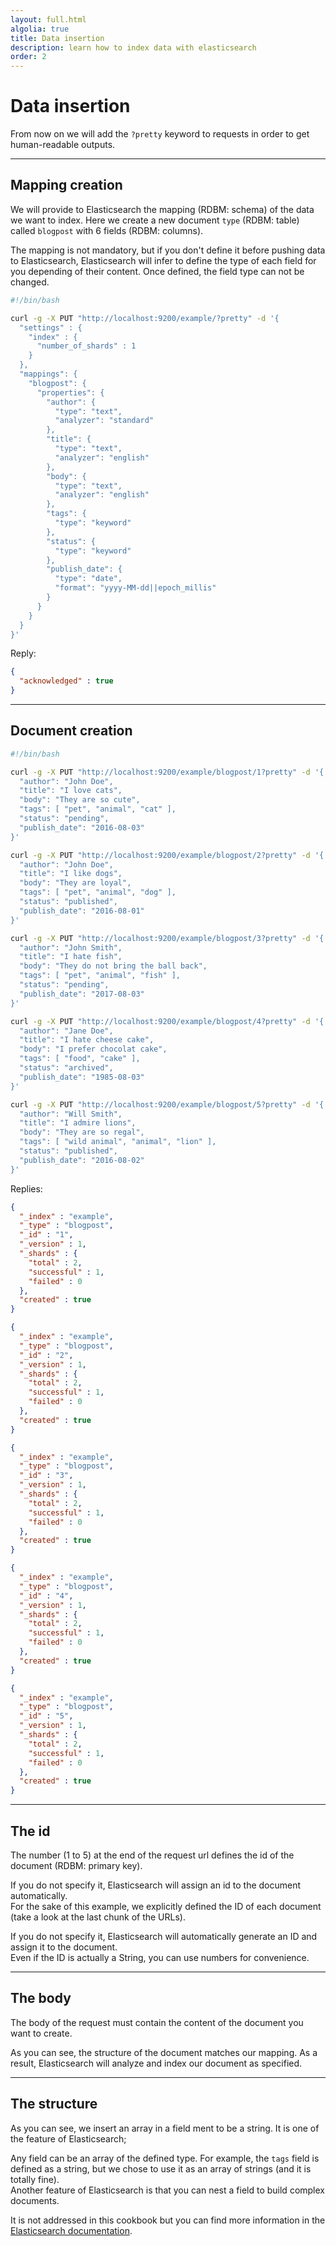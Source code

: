 ```yaml
---
layout: full.html
algolia: true
title: Data insertion
description: learn how to index data with elasticsearch
order: 2
---
```


# Data insertion

From now on we will add the `?pretty` keyword to requests in order to get human-readable outputs.

---

## Mapping creation

We will provide to Elasticsearch the mapping (RDBM: schema) of the data we want to index.
Here we create a new document `type` (RDBM: table) called `blogpost` with 6 fields (RDBM: columns).

<aside class="warning">
  The mapping is not mandatory, but if you don't define it before pushing data to Elasticsearch,
  Elasticsearch will infer to define the type of each field for you depending of their content.
  Once defined, the field type can not be changed.
</aside>

```bash
#!/bin/bash

curl -g -X PUT "http://localhost:9200/example/?pretty" -d '{
  "settings" : {
    "index" : {
      "number_of_shards" : 1
    }
  },
  "mappings": {
    "blogpost": {
      "properties": {
        "author": {
          "type": "text",
          "analyzer": "standard"
        },
        "title": {
          "type": "text",
          "analyzer": "english"
        },
        "body": {
          "type": "text",
          "analyzer": "english"
        },
        "tags": {
          "type": "keyword"
        },
        "status": {
          "type": "keyword"
        },
        "publish_date": {
          "type": "date",
          "format": "yyyy-MM-dd||epoch_millis"
        }
      }
    }
  }
}'
```


Reply:

```json
{
  "acknowledged" : true
}
```

---


## Document creation

```bash
#!/bin/bash

curl -g -X PUT "http://localhost:9200/example/blogpost/1?pretty" -d '{
  "author": "John Doe",
  "title": "I love cats",
  "body": "They are so cute",
  "tags": [ "pet", "animal", "cat" ],
  "status": "pending",
  "publish_date": "2016-08-03"
}'

curl -g -X PUT "http://localhost:9200/example/blogpost/2?pretty" -d '{
  "author": "John Doe",
  "title": "I like dogs",
  "body": "They are loyal",
  "tags": [ "pet", "animal", "dog" ],
  "status": "published",
  "publish_date": "2016-08-01"
}'

curl -g -X PUT "http://localhost:9200/example/blogpost/3?pretty" -d '{
  "author": "John Smith",
  "title": "I hate fish",
  "body": "They do not bring the ball back",
  "tags": [ "pet", "animal", "fish" ],
  "status": "pending",
  "publish_date": "2017-08-03"
}'

curl -g -X PUT "http://localhost:9200/example/blogpost/4?pretty" -d '{
  "author": "Jane Doe",
  "title": "I hate cheese cake",
  "body": "I prefer chocolat cake",
  "tags": [ "food", "cake" ],
  "status": "archived",
  "publish_date": "1985-08-03"
}'

curl -g -X PUT "http://localhost:9200/example/blogpost/5?pretty" -d '{
  "author": "Will Smith",
  "title": "I admire lions",
  "body": "They are so regal",
  "tags": [ "wild animal", "animal", "lion" ],
  "status": "published",
  "publish_date": "2016-08-02"
}'

```


Replies:

```json
{
  "_index" : "example",
  "_type" : "blogpost",
  "_id" : "1",
  "_version" : 1,
  "_shards" : {
    "total" : 2,
    "successful" : 1,
    "failed" : 0
  },
  "created" : true
}
```

```json
{
  "_index" : "example",
  "_type" : "blogpost",
  "_id" : "2",
  "_version" : 1,
  "_shards" : {
    "total" : 2,
    "successful" : 1,
    "failed" : 0
  },
  "created" : true
}
```

```json
{
  "_index" : "example",
  "_type" : "blogpost",
  "_id" : "3",
  "_version" : 1,
  "_shards" : {
    "total" : 2,
    "successful" : 1,
    "failed" : 0
  },
  "created" : true
}
```

```json
{
  "_index" : "example",
  "_type" : "blogpost",
  "_id" : "4",
  "_version" : 1,
  "_shards" : {
    "total" : 2,
    "successful" : 1,
    "failed" : 0
  },
  "created" : true
}
```

```json
{
  "_index" : "example",
  "_type" : "blogpost",
  "_id" : "5",
  "_version" : 1,
  "_shards" : {
    "total" : 2,
    "successful" : 1,
    "failed" : 0
  },
  "created" : true
}
```

---


## The id

The number (1 to 5) at the end of the request url defines the id of the document \(RDBM: primary key\).

If you do not specify it, Elasticsearch will assign an id to the document automatically.  
For the sake of this example, we explicitly defined the ID of each document (take a look at the last chunk of the URLs).

If you do not specify it, Elasticsearch will automatically generate an ID and assign it to the document.  
Even if the ID is actually a String, you can use numbers for convenience.

---

## The body

The body of the request must contain the content of the document you want to create.

As you can see, the structure of the document matches our mapping.
As a result, Elasticsearch will analyze and index our document as specified.


---

## The structure

As you can see, we insert an array in a field ment to be a string. It is one of the feature of Elasticsearch;

Any field can be an array of the defined type. For example, the `tags` field is defined as a string, but we chose to use it as an array of strings (and it is totally fine).  
Another feature of Elasticsearch is that you can nest a field to build complex documents.

It is not addressed in this cookbook but you can find more information in the
[Elasticsearch documentation](https://www.elastic.co/guide/en/elasticsearch/reference/5.x/object.html).
